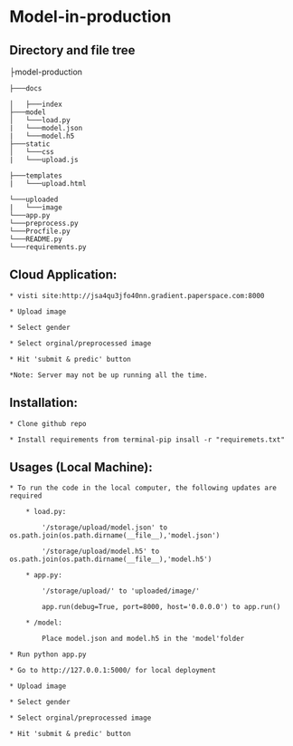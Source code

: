 # Model-in-production

## Directory and file tree
├model-production

	├───docs

	│   ├───index
	├───model
	│   └───load.py
	|   └───model.json 
	|   └───model.h5
	├───static
	│   └───css
	|   └───upload.js

	├───templates
	|   └───upload.html 

	└───uploaded
	|   └───image
	└───app.py
	└───preprocess.py
	└───Procfile.py
	└───README.py
	└───requirements.py

## Cloud Application:

	* visti site:http://jsa4qu3jfo40nn.gradient.paperspace.com:8000

	* Upload image

	* Select gender

	* Select orginal/preprocessed image

	* Hit 'submit & predic' button

	*Note: Server may not be up running all the time.

## Installation:

	* Clone github repo

	* Install requirements from terminal-pip insall -r "requiremets.txt"

## Usages (Local Machine):

	* To run the code in the local computer, the following updates are required

		* load.py:

			'/storage/upload/model.json' to os.path.join(os.path.dirname(__file__),'model.json')

			'/storage/upload/model.h5' to os.path.join(os.path.dirname(__file__),'model.h5')

		* app.py:

			'/storage/upload/' to 'uploaded/image/'

			app.run(debug=True, port=8000, host='0.0.0.0') to app.run()

		* /model:

			Place model.json and model.h5 in the 'model'folder

	* Run python app.py

	* Go to http://127.0.0.1:5000/ for local deployment

	* Upload image

	* Select gender

	* Select orginal/preprocessed image

	* Hit 'submit & predic' button
